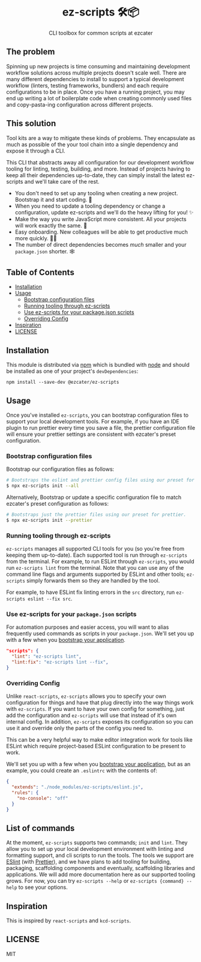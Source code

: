 <div align="center">
<h1>ez-scripts 🛠📦</h1>

<p>CLI toolbox for common scripts at ezcater</p>
</div>

## The problem

Spinning up new projects is time consuming and maintaining development workflow solutions across multiple projects doesn't scale well. There are many different dependencies to install to support a typical development workflow (linters, testing frameworks, bundlers) and each require configurations to be in place. Once you have a running project, you may end up writing a lot of boilerplate code when creating commonly used files and copy-pasta-ing configuration across different projects.

## This solution

Tool kits are a way to mitigate these kinds of problems. They encapsulate as much as possible of the your tool chain into a single dependency and expose it through a CLI.

This CLI that abstracts away all configuration for our development workflow tooling for linting, testing, building, and more. Instead of projects having to keep all their dependencies up-to-date, they can simply install the latest ez-scripts and we'll take care of the rest.

- You don't need to set up any tooling when creating a new project. Bootstrap it and start coding. :rocket:
- When you need to update a tooling dependency or change a configuration, update ez-scripts and we'll do the heavy lifting for you! :sparkles:
- Make the way you write JavaScript more consistent. All your projects will work exactly the same. :straight_ruler:
- Easy onboarding. New colleagues will be able to get productive much more quickly. 🙇‍♂️
- The number of direct dependencies becomes _much_ smaller and your `package.json` shorter. :spider_web:

## Table of Contents

- [Installation](#installation)
- [Usage](#usage)
  - [Bootstrap configuration files](#Bootstrap-configuration-files)
  - [Running tooling through ez-scripts](#Running-tooling-through-ez-scripts)
  - [Use ez-scripts for your package.json scripts](use-ez-scripts-for-your-packagejson-scripts)
  - [Overriding Config](#overriding-config)
- [Inspiration](#inspiration)
- [LICENSE](#license)

## Installation

This module is distributed via [npm](https://www.npmjs.com/) which is bundled with [node](https://nodejs.org) and should be installed as one of your project's `devDependencies`:

```
npm install --save-dev @ezcater/ez-scripts
```

## Usage

Once you've installed `ez-scripts`, you can bootstrap configuration files to support your local development tools. For example, if you have an IDE plugin to run prettier every time you save a file, the prettier configuration file will ensure your prettier settings are consistent with ezcater's preset configuration.

### Bootstrap configuration files

Bootstrap our configuration files as follows:

```bash
# Bootstraps the eslint and prettier config files using our preset for ESLint and our preset for prettier.
$ npx ez-scripts init --all
```

Alternatively, Bootstrap or update a specific configuration file to match ezcater's preset
configuration as follows:

```bash
# Bootstraps just the prettier files using our preset for prettier.
$ npx ez-scripts init --prettier
```

### Running tooling through ez-scripts

`ez-scripts` manages all supported CLI tools for you (so you're free from keeping them up-to-date). Each supported tool is run through `ez-scripts` from the terminal. For example, to run ESLint through `ez-scripts`, you would run `ez-scripts lint` from the terminal. Note that you can use any of the command line flags and arguments supported by ESLint and other tools; `ez-scripts` simply forwards them so they are handled by the tool.

For example, to have ESLint fix linting errors in the `src` directory, run `ez-scripts eslint --fix src`.

### Use ez-scripts for your `package.json` scripts

For automation purposes and easier access, you will want to alias frequently used commands as scripts in your `package.json`. We'll set you up with a few when you [bootstrap your application](#Bootstrap-configuration-files).

```json
"scripts": {
  "lint": "ez-scripts lint",
  "lint:fix": "ez-scripts lint --fix",
}
```

### Overriding Config

Unlike `react-scripts`, `ez-scripts` allows you to specify your own configuration for things and have that plug directly into the way things work with `ez-scripts`. If you want to have your own config for something, just add the configuration and `ez-scripts` will use that instead of it's own internal config. In addition, `ez-scripts` exposes its configuration so you can use it and override only the parts of the config you need to.

This can be a very helpful way to make editor integration work for tools like ESLint which require project-based ESLint configuration to be present to work.

We'll set you up with a few when you [bootstrap your application](#Bootstrap-configuration-files), but as an example, you could create an `.eslintrc` with the contents of:

```json
{
  "extends": "./node_modules/ez-scripts/eslint.js",
  "rules": {
    "no-console": "off"
  }
}
```

## List of commands

At the moment, `ez-scripts` supports two commands; `init` and `lint`. They allow you to set up your local development environment with linting and formatting support, and cli scripts to run the tools. The tools we support are [ESlint](https://eslint.org) (with [Prettier](https://prettier.io)), and we have plans to add tooling for building, packaging, scaffolding components and eventually, scaffolding libraries and applications. We will add more documentation here as our supported tooling grows. For now, you can try `ez-scripts --help` or `ez-scripts {command} --help` to see your options.

## Inspiration

This is inspired by `react-scripts` and `kcd-scripts`.

## LICENSE

MIT
